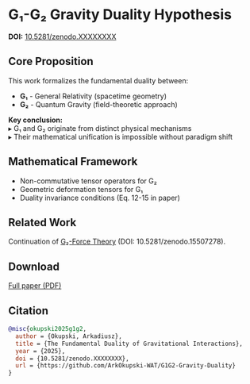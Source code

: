# G₁-G₂ Gravity Duality Hypothesis

**DOI:** [10.5281/zenodo.XXXXXXXX](https://doi.org/10.5281/zenodo.XXXXXXXX)  

## Core Proposition
This work formalizes the fundamental duality between:
- **G₁** - General Relativity (spacetime geometry)  
- **G₂** - Quantum Gravity (field-theoretic approach)  

**Key conclusion:**  
▸ G₁ and G₂ originate from distinct physical mechanisms  
▸ Their mathematical unification is impossible without paradigm shift  

## Mathematical Framework
- Non-commutative tensor operators for G₂  
- Geometric deformation tensors for G₁  
- Duality invariance conditions (Eq. 12-15 in paper)  

## Related Work
Continuation of [G₂-Force Theory](https://github.com/ArkOkupski-WAT/G2-Force-Hypothesis) (DOI: 10.5281/zenodo.15507278).  

## Download
[Full paper (PDF)](G1G2-Duality.pdf)  

## Citation
```bibtex
@misc{okupski2025g1g2,
  author = {Okupski, Arkadiusz},
  title = {The Fundamental Duality of Gravitational Interactions},
  year = {2025},
  doi = {10.5281/zenodo.XXXXXXXX},
  url = {https://github.com/ArkOkupski-WAT/G1G2-Gravity-Duality}
}
